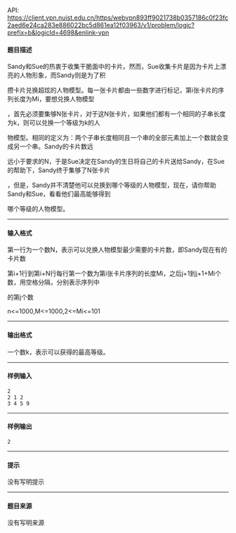 API: https://client.vpn.nuist.edu.cn/https/webvpn893ff9021738b0357186c0f23fc2aed6e24ca283e886022bc5d861ea12f03963/v1/problem/logic?prefix=b&logicId=4698&enlink-vpn

#### 题目描述

Sandy和Sue的热衷于收集干脆面中的卡片。然而，Sue收集卡片是因为卡片上漂亮的人物形象，而Sandy则是为了积

攒卡片兑换超炫的人物模型。每一张卡片都由一些数字进行标记，第i张卡片的序列长度为Mi，要想兑换人物模型

，首先必须要集够N张卡片，对于这N张卡片，如果他们都有一个相同的子串长度为k，则可以兑换一个等级为k的人

物模型。相同的定义为：两个子串长度相同且一个串的全部元素加上一个数就会变成另一个串。Sandy的卡片数远

远小于要求的N，于是Sue决定在Sandy的生日将自己的卡片送给Sandy，在Sue的帮助下，Sandy终于集够了N张卡片

，但是，Sandy并不清楚他可以兑换到哪个等级的人物模型，现在，请你帮助Sandy和Sue，看看他们最高能够得到

哪个等级的人物模型。

---

#### 输入格式

第一行为一个数N，表示可以兑换人物模型最少需要的卡片数，即Sandy现在有的卡片数

第i+1行到第i+N行每行第一个数为第i张卡片序列的长度Mi，之后j+1到j+1+Mi个数，用空格分隔，分别表示序列中

的第j个数

n<=1000,M<=1000,2<=Mi<=101

---

#### 输出格式

一个数k，表示可以获得的最高等级。

---

#### 样例输入
```
2
2 1 2
3 4 5 9
```

---

#### 样例输出
```
2
```

---

#### 提示

没有写明提示

---

#### 题目来源

没有写明来源